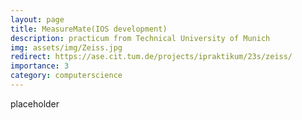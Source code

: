 ```yaml
---
layout: page
title: MeasureMate(IOS development)
description: practicum from Technical University of Munich
img: assets/img/Zeiss.jpg
redirect: https://ase.cit.tum.de/projects/ipraktikum/23s/zeiss/
importance: 3
category: computerscience
---
```


placeholder